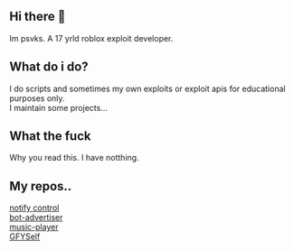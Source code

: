 ## Hi there 👋

Im psvks. A 17 yrld roblox exploit developer.

## What do i do?

I do scripts and sometimes my own exploits or exploit apis for educational purposes only.  
I maintain some projects...

## What the fuck

Why you read this. I have notthing.

## My repos..

[notify control](https://github.com/Obstronomic/NotifyControl)  
[bot-advertiser](https://github.com/psvks/bot-advertiser)  
[music-player](https://github.com/psvks/musplayer)  
[GFYSelf](https://github.com/psvks/gfyself)  
